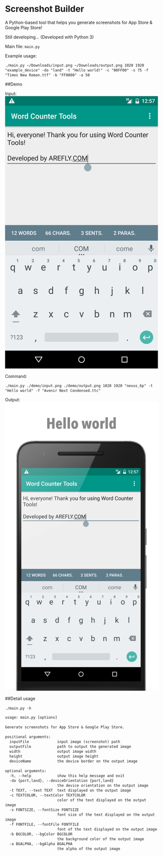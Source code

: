 # Screenshot Builder
A Python-based tool that helps you generate screenshots for App Store &amp; Google Play Store!

Still developing... (Developed with Python 3)

Main file: `main.py`

Example usage:

```
./main.py ~/Downloads/input.png ~/Downloads/output.png 1020 1920 "example_device" -do "land" -t "Hello world!" -c "00FF00" -s 75 -f "Times New Roman.ttf" -b "FF0000" -a 50
```

##Demo

Input: ![input image]

Command:

```
./main.py ./demo/input.png ./demo/output.png 1020 1920 "nexus_6p" -t "Hello world" -f "Avenir Next Condensed.ttc"
```

Output: ![output image]

##Detail usage 

`./main.py -h`


```
usage: main.py [options]

Generate screenshots for App Store & Google Play Store.

positional arguments:
  inputFile             input image (screenshot) path
  outputFile            path to output the generated image
  width                 output image width
  height                output image height
  deviceName            the device border on the output image

optional arguments:
  -h, --help            show this help message and exit
  -do {port,land}, --deviceOrientation {port,land}
                        the device orientation on the output image
  -t TEXT, --text TEXT  text displayed on the output image
  -c TEXTCOLOR, --textColor TEXTCOLOR
                        color of the text displayed on the output image
  -s FONTSIZE, --fontSize FONTSIZE
                        font size of the text displayed on the output image
  -f FONTFILE, --fontFile FONTFILE
                        font of the text displayed on the output image
  -b BGCOLOR, --bgColor BGCOLOR
                        the background color of the output image
  -a BGALPHA, --bgAlpha BGALPHA
                        the alpha of the output image
```

[input image]: https://github.com/eflyjason/ScreenshotBuilder/raw/master/demo/input.png "Input Image"

[output image]: https://github.com/eflyjason/ScreenshotBuilder/raw/master/demo/output.png "Output Image"
